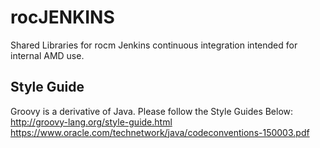 # rocJENKINS
Shared Libraries for rocm Jenkins continuous integration intended for internal AMD use.

## Style Guide
Groovy is a derivative of Java. Please follow the Style Guides Below:
http://groovy-lang.org/style-guide.html
https://www.oracle.com/technetwork/java/codeconventions-150003.pdf

